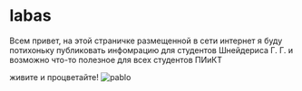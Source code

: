 # labas
Всем привет, на этой страничке размещенной в сети интернет я буду потихоньку публиковать инфомрацию для студентов Шнейдериса Г. Г. и возможно что-то полезное для всех студентов ПИиКТ

живите и процветайте!
![pablo](images/narcos_OK.gif)
